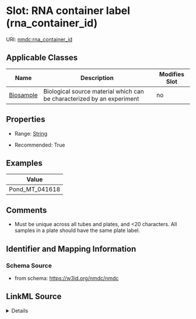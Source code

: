 # Slot: RNA container label (rna_container_id)

URI: [nmdc:rna_container_id](https://w3id.org/nmdc/rna_container_id)



<!-- no inheritance hierarchy -->




## Applicable Classes

| Name | Description | Modifies Slot |
| --- | --- | --- |
[Biosample](Biosample.md) | Biological source material which can be characterized by an experiment |  no  |







## Properties

* Range: [String](String.md)

* Recommended: True






## Examples

| Value |
| --- |
| Pond_MT_041618 |

## Comments

* Must be unique across all tubes and plates, and <20 characters. All samples in a plate should have the same plate label.

## Identifier and Mapping Information







### Schema Source


* from schema: https://w3id.org/nmdc/nmdc




## LinkML Source

<details>
```yaml
name: rna_container_id
title: RNA container label
comments:
- Must be unique across all tubes and plates, and <20 characters. All samples in a
  plate should have the same plate label.
examples:
- value: Pond_MT_041618
from_schema: https://w3id.org/nmdc/nmdc
rank: 9
string_serialization: '{text < 20 characters}'
alias: rna_container_id
domain_of:
- Biosample
slot_group: JGI-Metatranscriptomics
range: string
recommended: true

```
</details>